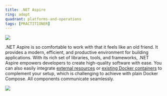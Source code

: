 ```yaml
---
title: .NET Aspire
ring: adopt
quadrant: platforms-and-operations
tags: [PRACTITIONER]
---
```


[![](https://img.shields.io/badge/aspire-0c7cba?logo=gitbook&logoColor=000&style=flat)](https://learn.microsoft.com/en-us/dotnet/aspire/whats-new/)

.NET Aspire is so comfortable to work with that it feels like an old friend. It provides a modern, efficient, and productive environment for building applications. With its rich set of libraries, tools, and frameworks, .NET Aspire empowers developers to create high-quality software with ease.
You can also easily integrate [external resources](https://learn.microsoft.com/en-us/dotnet/aspire/fundamentals/orchestrate-resources?tabs=docker#express-external-service-resources) or [existing Docker containers](https://learn.microsoft.com/en-us/dotnet/aspire/fundamentals/orchestrate-resources?tabs=docker#express-external-service-resources) to complement your setup, which is challenging to achieve with plain Docker Compose. All components communicate seamlessly.

![](/img/2025-02-25/aspire.png)